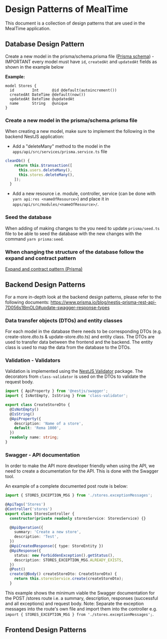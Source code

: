 # Design Patterns of MealTime

This document is a collection of design patterns that are used in the MealTime application.

## Database Design Pattern

Create a new model in the prisma/schema.prisma file ([Prisma schema](https://www.prisma.io/docs/concepts/components/prisma-schema)) - IMPORTANT every model must have `id`, `createdAt` and `updatedAt` fields as shown in the example below

**Example:**

```prisma
model Stores {
  id        Int      @id @default(autoincrement())
  createdAt DateTime @default(now())
  updatedAt DateTime @updatedAt
  name      String   @unique
}
```

### Create a new model in the prisma/schema.prisma file

When creating a new model, make sure to implement the following in the backend NestJS application:

- Add a "deleteMany" method to the model in the `apps/api/src/services/prisma.service.ts` file

```typescript
cleanDb() {
    return this.$transaction([
      this.users.deleteMany(),
      this.stores.deleteMany(),
    ]);
  }
```

- Add a new resource i.e. module, controller, service (can be done with `yarn api:res <nameOfResource>`) and place it in `apps/api/src/modules/<nameOfResource>/`.

### Seed the database

When adding of making changes to the you need to update `prisma/seed.ts` file to be able to seed the database with the new changes with the command `yarn prisma:seed`.

### When changing the structure of the database follow the expand and contract pattern

[Expand and contract pattern (Prisma)](https://www.prisma.io/dataguide/types/relational/expand-and-contract-pattern)

## Backend Design Patterns

For a more in-depth look at the backend design patterns, please refer to the following documents:
https://www.prisma.io/blog/nestjs-prisma-rest-api-7D056s1BmOL0#update-swagger-response-types

### Data transfer objects (DTOs) and entity classes

For each model in the database there needs to be corresponding DTOs (e.g. create-store.dto.ts & update-store.dto.ts) and entity class. The DTOs are used to transfer data between the frontend and the backend. The entity class is used to map the data from the database to the DTOs.

### Validation - Validators

Validation is implemented using the [NestJS Validator](https://docs.nestjs.com/techniques/validation) package. The decorators from `class-validator` is used on the DTOs to validate the request body.

```typescript
import { ApiProperty } from '@nestjs/swagger';
import { IsNotEmpty, IsString } from 'class-validator';

export class CreateStoreDto {
  @IsNotEmpty()
  @IsString()
  @ApiProperty({
    description: 'Name of a store',
    default: 'Rema 1000',
  })
  readonly name: string;
}
```

### Swagger - API documentation

In order to make the API more developer friendly when using the API, we need to create a documentation for the API. This is done with the Swagger tool.

An example of a complete documented post route is below:

```typescript
import { STORES_EXCEPTION_MSG } from './stores.exceptionMessages';

@ApiTags('Stores')
@Controller('stores')
export class StoresController {
  constructor(private readonly storesService: StoresService) {}

  @ApiOperation({
    summary: 'Create a new store',
    description: 'Test',
  })
  @ApiCreatedResponse({ type: StoreEntity })
  @ApiResponse({
    status: new ForbiddenException().getStatus(),
    description: STORES_EXCEPTION_MSG.ALREADY_EXISTS,
  })
  @Post()
  create(@Body() createStoreDto: CreateStoreDto) {
    return this.storesService.create(createStoreDto);
  }
```

This example shows the minimum viable the Swagger documentation for the POST /stores route i.e. a summary, description, responses (successful and all exceptions) and request body.
Note: Separate the exception messages into the route's own file and import them into the controller e.g. `import { STORES_EXCEPTION_MSG } from './stores.exceptionMessages';`.

## Frontend Design Patterns
